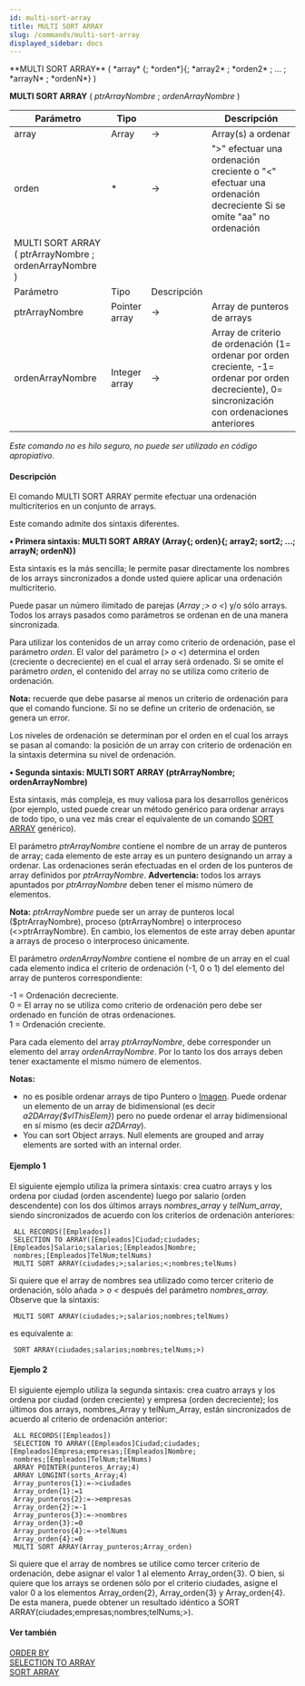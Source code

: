 ```yaml
---
id: multi-sort-array
title: MULTI SORT ARRAY
slug: /commands/multi-sort-array
displayed_sidebar: docs
---
```


<!--REF #_command_.MULTI SORT ARRAY.Syntax-->**MULTI SORT ARRAY** ( *array* {; *orden*}{; *array2* ; *orden2* ; ... ; *arrayN* ; *ordenN*} ) <br/>
**MULTI SORT ARRAY** ( *ptrArrayNombre* ; *ordenArrayNombre* )<!-- END REF-->
<!--REF #_command_.MULTI SORT ARRAY.Params-->
| Parámetro | Tipo |  | Descripción |
| --- | --- | --- | --- |
| array | Array | &#8594;  | Array(s) a ordenar |
| orden | * | &#8594;  | ">" efectuar una ordenación creciente o "<" efectuar una ordenación decreciente Si se omite "aa" no ordenación |
| MULTI SORT ARRAY ( ptrArrayNombre ; ordenArrayNombre ) |
| Parámetro | Tipo | Descripción |
| ptrArrayNombre | Pointer array | &#8594;  | Array de punteros de arrays |
| ordenArrayNombre | Integer array | &#8594;  | Array de criterio de ordenación (1= ordenar por orden creciente, -1= ordenar por orden decreciente), 0= sincronización con ordenaciones anteriores |

<!-- END REF-->

*Este comando no es hilo seguro, no puede ser utilizado en código apropiativo.*


#### Descripción 

<!--REF #_command_.MULTI SORT ARRAY.Summary-->El comando MULTI SORT ARRAY permite efectuar una ordenación multicriterios en un conjunto de arrays.<!-- END REF-->

Este comando admite dos sintaxis diferentes.

**• Primera sintaxis: MULTI SORT** **ARRAY (Array{; orden}{; array2; sort2; ...; arrayN; ordenN})**   
  
Esta sintaxis es la más sencilla; le permite pasar directamente los nombres de los arrays sincronizados a donde usted quiere aplicar una ordenación multicriterio.

Puede pasar un número ilimitado de parejas (*Array* *;> o <*) y/o sólo arrays. Todos los arrays pasados como parámetros se ordenan en de una manera sincronizada.

Para utilizar los contenidos de un array como criterio de ordenación, pase el parámetro *orden*. El valor del parámetro (*\> o <*) determina el orden (creciente o decreciente) en el cual el array será ordenado. Si se omite el parámetro *orden*, el contenido del array no se utiliza como criterio de ordenación.

**Nota:** recuerde que debe pasarse al menos un criterio de ordenación para que el comando funcione. Si no se define un criterio de ordenación, se genera un error.

Los niveles de ordenación se determinan por el orden en el cual los arrays se pasan al comando: la posición de un array con criterio de ordenación en la sintaxis determina su nivel de ordenación.

**• Segunda sintaxis: MULTI SORT ARRAY (ptrArrayNombre; ordenArrayNombre)**

Esta sintaxis, más compleja, es muy valiosa para los desarrollos genéricos (por ejemplo, usted puede crear un método genérico para ordenar arrays de todo tipo, o una vez más crear el equivalente de un comando [SORT ARRAY](sort-array.md "SORT ARRAY") genérico).

El parámetro *ptrArrayNombre* contiene el nombre de un array de punteros de array; cada elemento de este array es un puntero designando un array a ordenar. Las ordenaciones serán efectuadas en el orden de los punteros de array definidos por *ptrArrayNombre*. **Advertencia:** todos los arrays apuntados por *ptrArrayNombre* deben tener el mismo número de elementos.

**Nota:** *ptrArrayNombre* puede ser un array de punteros local ($ptrArrayNombre), proceso (ptrArrayNombre) o interproceso (<>ptrArrayNombre). En cambio, los elementos de este array deben apuntar a arrays de proceso o interproceso únicamente.

El parámetro *ordenArrayNombre* contiene el nombre de un array en el cual cada elemento indica el criterio de ordenación (-1, 0 o 1) del elemento del array de punteros correspondiente:  
  
\-1 = Ordenación decreciente.  
0 = El array no se utiliza como criterio de ordenación pero debe ser ordenado en función de otras ordenaciones.   
1 = Ordenación creciente.

Para cada elemento del array *ptrArrayNombre*, debe corresponder un elemento del array *ordenArrayNombre*. Por lo tanto los dos arrays deben tener exactamente el mismo número de elementos.

**Notas:** 

* no es posible ordenar arrays de tipo Puntero o [Imagen](# "Can be any Windows or Macintosh picture"). Puede ordenar un elemento de un array de bidimensional (es decir *a2DArray{$vlThisElem}*) pero no puede ordenar el array bidimensional en sí mismo (es decir *a2DArray*).
* You can sort Object arrays. Null elements are grouped and array elements are sorted with an internal order.

#### Ejemplo 1 

El siguiente ejemplo utiliza la primera sintaxis: crea cuatro arrays y los ordena por ciudad (orden ascendente) luego por salario (orden descendente) con los dos últimos arrays *nombres\_array* y *telNum\_array*, siendo sincronizados de acuerdo con los criterios de ordenación anteriores:

```4d
 ALL RECORDS([Empleados])
 SELECTION TO ARRAY([Empleados]Ciudad;ciudades;[Empleados]Salario;salarios;[Empleados]Nombre;
 nombres;[Empleados]TelNum;telNums)
 MULTI SORT ARRAY(ciudades;>;salarios;<;nombres;telNums)
```

Si quiere que el array de nombres sea utilizado como tercer criterio de ordenación, sólo añada *\> o <* después del parámetro *nombres\_array.*   
Observe que la sintaxis:

```4d
 MULTI SORT ARRAY(ciudades;>;salarios;nombres;telNums)
```

es equivalente a:

```4d
 SORT ARRAY(ciudades;salarios;nombres;telNums;>)
```

#### Ejemplo 2 

El siguiente ejemplo utiliza la segunda sintaxis: crea cuatro arrays y los ordena por ciudad (orden creciente) y empresa (orden decreciente); los últimos dos arrays, nombres\_Array y telNum\_Array, están sincronizados de acuerdo al criterio de ordenación anterior:

```4d
 ALL RECORDS([Empleados])
 SELECTION TO ARRAY([Empleados]Ciudad;ciudades;[Empleados]Empresa;empresas;[Empleados]Nombre;
 nombres;[Empleados]TelNum;telNums)
 ARRAY POINTER(punteros_Array;4)
 ARRAY LONGINT(sorts_Array;4)
 Array_punteros{1}:=->ciudades
 Array_orden{1}:=1
 Array_punteros{2}:=->empresas
 Array_orden{2}:=-1
 Array_punteros{3}:=->nombres
 Array_orden{3}:=0
 Array_punteros{4}:=->telNums
 Array_orden{4}:=0
 MULTI SORT ARRAY(Array_punteros;Array_orden)
```

Si quiere que el array de nombres se utilice como tercer criterio de ordenación, debe asignar el valor 1 al elemento Array\_orden{3}. O bien, si quiere que los arrays se ordenen sólo por el criterio ciudades, asigne el valor 0 a los elementos Array\_orden{2}, Array\_orden{3} y Array\_orden{4}. De esta manera, puede obtener un resultado idéntico a SORT ARRAY(ciudades;empresas;nombres;telNums;>). 

#### Ver también 

[ORDER BY](order-by.md)  
[SELECTION TO ARRAY](selection-to-array.md)  
[SORT ARRAY](sort-array.md)  